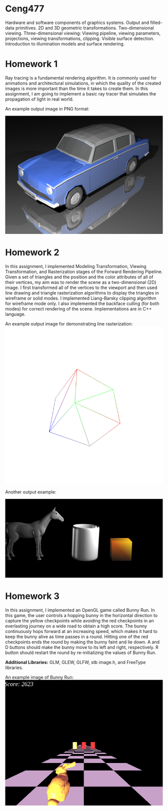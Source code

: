 # Ceng477
Hardware and software components of graphics systems. Output and filled-data primitives.  2D and 3D geometric transformations. Two-dimensional viewing. Three-dimensional viewing: Viewing pipeline, viewing parameters, projections, viewing transformations, clipping. Visible surface detection. Introduction to illumination models and surface rendering.

# Homework 1
Ray tracing is a fundamental rendering algorithm. It is commonly used for animations and architectural simulations, in which the quality of the created images is more important than the time
it takes to create them. In this assignment, I am going to implement a basic ray tracer that
simulates the propagation of light in real world.  

An example output image in PNG format:

![example image](https://github.com/beyzacapraz/Ceng477/blob/main/HW1/inputs/Car.png?raw=true)

# Homework 2

In this assignment, I implemented Modeling Transformation, Viewing Transformation,
and Rasterization stages of the Forward Rendering Pipeline. Given a set of triangles
and the position and the color attributes of all of their vertices, my aim was to render the scene as a
two-dimensional (2D) image. I first transformed all of the vertices to the viewport and then used line
drawing and triangle rasterization algorithms to display the triangles in wireframe or solid modes.
I implemented Liang-Barsky  clipping algorithm for wireframe mode only. 
I also implemented the backface culling (for both modes) for correct
rendering of the scene. Implementations are in C++ language.  

An example output image for demonstrating line rasterization: 
![empty box](https://github.com/beyzacapraz/Ceng477/blob/main/HW2/inputs_outputs/culling_enabled_outputs/empty_box/empty_box_1.ppm.png?raw=true)

Another output example:

![horse and mug](https://github.com/beyzacapraz/Ceng477/blob/main/HW2/inputs_outputs/culling_enabled_outputs/horse_and_mug/horse_and_mug_1.ppm.png?raw=true)

# Homework 3

In this assignment, I implemented an OpenGL game called Bunny Run. In this game, the
user controls a hopping bunny in the horizontal direction to capture the yellow checkpoints while
avoiding the red checkpoints in an everlasting journey on a wide road to obtain a high score. The
bunny continuously hops forward at an increasing speed, which makes it hard to keep the bunny
alive as time passes in a round. Hitting one of the red checkpoints ends the round by making the
bunny faint and lie down. A and D buttons should make the bunny move to its left and right, respectively.
R button should restart the round by re-initializing the values of Bunny Run.  

**Additional Libraries:** GLM, GLEW, GLFW, stb image.h, and FreeType libraries.  

An example image of Bunny Run:
![Bunny_Run](https://github.com/beyzacapraz/Ceng477/blob/main/HW3/Bunny_Run/Bunny_Run.png?raw=true)



